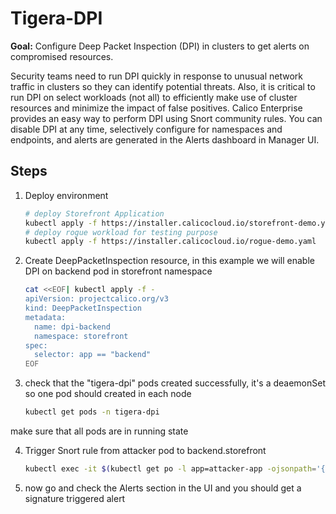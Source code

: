 # Tigera-DPI

**Goal:** Configure Deep Packet Inspection (DPI) in clusters to get alerts on compromised resources.

Security teams need to run DPI quickly in response to unusual network traffic in clusters so they can identify potential threats. Also, it is critical to run DPI on select workloads (not all) to efficiently make use of cluster resources and minimize the impact of false positives. Calico Enterprise provides an easy way to perform DPI using Snort community rules. You can disable DPI at any time, selectively configure for namespaces and endpoints, and alerts are generated in the Alerts dashboard in Manager UI.

## Steps

1. Deploy environment

    ```bash
    # deploy Storefront Application 
    kubectl apply -f https://installer.calicocloud.io/storefront-demo.yaml
    # deploy rogue workload for testing purpose
    kubectl apply -f https://installer.calicocloud.io/rogue-demo.yaml
    ```
2. Create DeepPacketInspection resource, in this example we will enable DPI on backend pod in storefront namespace    

    ```bash
    cat <<EOF| kubectl apply -f -   
    apiVersion: projectcalico.org/v3
    kind: DeepPacketInspection
    metadata:
      name: dpi-backend
      namespace: storefront
    spec:
      selector: app == "backend"
    EOF
    ``` 
3. check that the "tigera-dpi" pods created successfully, it's a deaemonSet so one pod should created in each node
    
    ```bash
    kubectl get pods -n tigera-dpi
   ```
make sure that all pods are in running state

4. Trigger Snort rule from attacker pod to backend.storefront 

    ```bash
    kubectl exec -it $(kubectl get po -l app=attacker-app -ojsonpath='{.items[0].metadata.name}') -- sh -c "curl http://backend.storefront.svc.cluster.local:80 -H 'User-Agent: Mozilla/4.0' -XPOST --data-raw 'smk=1234'"
    ```
5. now go and check the Alerts section in the UI and you should get a signature triggered alert



